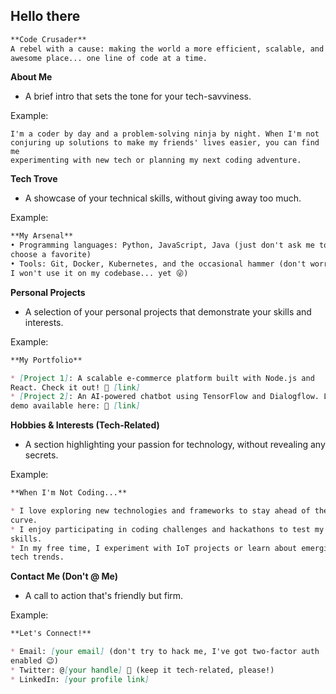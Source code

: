## Hello there
```markdown
**Code Crusader**
A rebel with a cause: making the world a more efficient, scalable, and 
awesome place... one line of code at a time.
```
**About Me**

* A brief intro that sets the tone for your tech-savviness.

Example:
```
I'm a coder by day and a problem-solving ninja by night. When I'm not 
conjuring up solutions to make my friends' lives easier, you can find me 
experimenting with new tech or planning my next coding adventure.
```
**Tech Trove**

* A showcase of your technical skills, without giving away too much.

Example:
```markdown
**My Arsenal**
• Programming languages: Python, JavaScript, Java (just don't ask me to 
choose a favorite)
• Tools: Git, Docker, Kubernetes, and the occasional hammer (don't worry, 
I won't use it on my codebase... yet 😜)
```
**Personal Projects**

* A selection of your personal projects that demonstrate your skills and 
interests.

Example:
```markdown
**My Portfolio**

* [Project 1]: A scalable e-commerce platform built with Node.js and 
React. Check it out! 🔗 [link]
* [Project 2]: An AI-powered chatbot using TensorFlow and Dialogflow. Live 
demo available here: 🎥 [link]
```
**Hobbies & Interests (Tech-Related)**

* A section highlighting your passion for technology, without revealing 
any secrets.

Example:
```markdown
**When I'm Not Coding...**

* I love exploring new technologies and frameworks to stay ahead of the 
curve.
* I enjoy participating in coding challenges and hackathons to test my 
skills.
* In my free time, I experiment with IoT projects or learn about emerging 
tech trends.
```
**Contact Me (Don't @ Me)**

* A call to action that's friendly but firm.

Example:
```markdown
**Let's Connect!**

* Email: [your email] (don't try to hack me, I've got two-factor auth 
enabled 😉)
* Twitter: @[your handle] 💬 (keep it tech-related, please!)
* LinkedIn: [your profile link]
```

<!--
**benjiraven/benjiraven** is a ✨ _special_ ✨ repository because its `README.md` (this file) appears on your GitHub profile.

Here are some ideas to get you started:

- 🔭 I’m currently working on ...
- 🌱 I’m currently learning ...
- 👯 I’m looking to collaborate on ...
- 🤔 I’m looking for help with ...
- 💬 Ask me about ...
- 📫 How to reach me: ...
- 😄 Pronouns: ...
- ⚡ Fun fact: ...
-->

<!--
**benjiraven/benjiraven** is a ✨ _special_ ✨ repository because its `README.md` (this file) appears on your GitHub profile.

Here are some ideas to get you started:

- 🔭 I’m currently working on ...
- 🌱 I’m currently learning ...
- 👯 I’m looking to collaborate on ...
- 🤔 I’m looking for help with ...
- 💬 Ask me about ...
- 📫 How to reach me: ...
- 😄 Pronouns: ...
- ⚡ Fun fact: ...
-->
